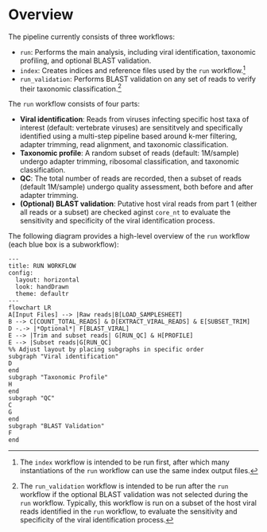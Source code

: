 # Overview

The pipeline currently consists of three workflows:

- `run`: Performs the main analysis, including viral identification, taxonomic profiling, and optional BLAST validation.
- `index`: Creates indices and reference files used by the `run` workflow.[^1]
- `run_validation`: Performs BLAST validation on any set of reads to verify their taxonomic classification.[^2]

[^1]: The `index` workflow is intended to be run first, after which many instantiations of the `run` workflow can use the same index output files. 
[^2]: The `run_validation` workflow is intended to be run after the `run` workflow if the optional BLAST validation was not selected during the `run` workflow. Typically, this workflow is run on a subset of the host viral reads identified in the `run` workflow, to evaluate the sensitivity and specificity of the viral identification process.

The `run` workflow consists of four parts:

- **Viral identification**: Reads from viruses infecting specific host taxa of interest (default: vertebrate viruses) are sensititvely and specifically identified using a multi-step pipeline based around k-mer filtering, adapter trimming, read alignment, and taxonomic classification.
- **Taxonomic profile**: A random subset of reads (default: 1M/sample) undergo adapter trimming, ribosomal classification, and taxonomic classification.
- **QC**: The total number of reads are recorded, then a subset of reads (default 1M/sample) undergo quality assessment, both before and after adapter trimming.
- **(Optional) BLAST validation**: Putative host viral reads from part 1 (either all reads or a subset) are checked aginst `core_nt` to evaluate the sensitivity and specificity of the viral identification process.

The following diagram provides a high-level overview of the `run` workflow (each blue box is a subworkflow):

```mermaid
---
title: RUN WORKFLOW
config:
  layout: horizontal
  look: handDrawn
  theme: defaultr
---
flowchart LR
A[Input Files] --> |Raw reads|B[LOAD_SAMPLESHEET]
B --> C[COUNT_TOTAL_READS] & D[EXTRACT_VIRAL_READS] & E[SUBSET_TRIM]
D -.-> |*Optional*| F[BLAST_VIRAL]
E --> |Trim and subset reads| G[RUN_QC] & H[PROFILE]
E --> |Subset reads|G[RUN_QC]
%% Adjust layout by placing subgraphs in specific order
subgraph "Viral identification"
D
end
subgraph "Taxonomic Profile"
H
end
subgraph "QC"
C
G
end
subgraph "BLAST Validation"
F
end
```